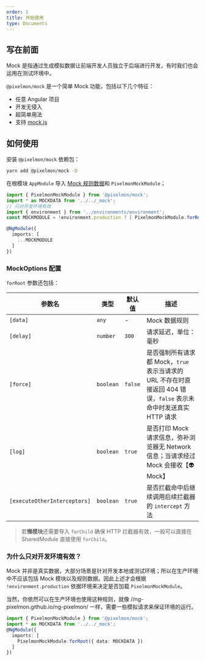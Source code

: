 ```yaml
---
order: 1
title: 开始使用
type: Documents
---
```


## 写在前面

Mock 是指通过生成模拟数据让前端开发人员独立于后端进行开发，有时我们也会运用在测试环境中。

`@pixelmon/mock` 是一个简单 Mock 功能，包括以下几个特征：

- 任意 Angular 项目
- 开发无侵入
- 超简单用法
- 支持 [mock.js](http://mockjs.com/)

## 如何使用

安装 `@pixelmon/mock` 依赖包：

```bash
yarn add @pixelmon/mock -D
```

在根模块 `AppModule` 导入 [Mock 规则数据](/mock/rule)和 `PixelmonMockModule`；

```ts
import { PixelmonMockModule } from '@pixelmon/mock';
import * as MOCKDATA from '../../_mock';
// 只对开发环境有效
import { environment } from '../environments/environment';
const MOCKMODULE = !environment.production ? [ PixelmonMockModule.forRoot({ data: MOCKDATA }) ] : [];

@NgModule({
  imports: [
    ...MOCKMODULE
  ]
})
```

### MockOptions 配置

`forRoot` 参数还包括：

| 参数名                       | 类型      | 默认值  | 描述                                                                                                               |
| ---------------------------- | --------- | ------- | ------------------------------------------------------------------------------------------------------------------ |
| `[data]`                     | `any`     | -       | Mock 数据规则                                                                                                      |
| `[delay]`                    | `number`  | `300`   | 请求延迟，单位：毫秒                                                                                               |
| `[force]`                    | `boolean` | `false` | 是否强制所有请求都 Mock，`true` 表示当请求的 URL 不存在时直接返回 404 错误，`false` 表示未命中时发送真实 HTTP 请求 |
| `[log]`                      | `boolean` | `true`  | 是否打印 Mock 请求信息，弥补浏览器无 Network 信息；当请求经过 Mock 会接收【👽Mock】                                |
| `[executeOtherInterceptors]` | `boolean` | `true`  | 是否拦截命中后继续调用后续拦截器的 `intercept` 方法                                                                |

> 若**懒模块**还需要导入 `forChild` 确保 HTTP 拦截器有效，一般可以直接在 SharedModule 直接使用 `forChild`。

### 为什么只对开发环境有效？

Mock 并非是真实数据，大部分场景是针对开发本地或测试环境；所以在生产环境中不应该包括 Mock 模块以及规则数据。因此上述才会根据 `!environment.production` 依据环境来决定是否加载 `PixelmonMockModule`。

当然，你依然可以在生产环境也使用这种规则，就像 //ng-pixelmon.github.io/ng-pixelmon/ 一样，需要一些模拟请求来保证环境的运行。

```ts
import { PixelmonMockModule } from '@pixelmon/mock';
import * as MOCKDATA from '../../_mock';
@NgModule({
  imports: [
    PixelmonMockModule.forRoot({ data: MOCKDATA })
  ]
})
```
